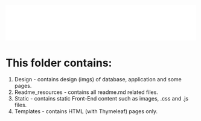 <div align="center">
    <img src="readme_resources/full-glitch-navigation-resources.svg" alt="css-in-readme">
</div>

# This folder contains:
 1. Design - contains design (imgs) of database, application and some pages.
 2. Readme_resources - contains all readme.md related files.
 3. Static - contains static Front-End content such as images, .css and .js files.
 4. Templates - contains HTML (with Thymeleaf) pages only.
